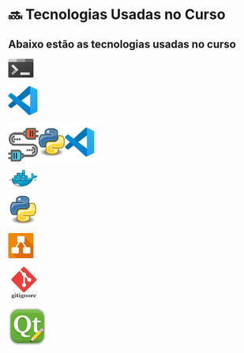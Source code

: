 # 🔜   **Tecnologias Usadas no Curso**

## Abaixo estão as tecnologias usadas no curso

[![terminal](img/terminal.png)](https://apps.microsoft.com/store/detail/windows-terminal/9N0DX20HK701?hl=pt-br&gl=br "Terminal Windows")

[![Vs code](img/visual_studio_code.png)](https://code.visualstudio.com/ "Visual Studio Code")

[![Vs code](img/plugin.png)](https://marketplace.visualstudio.com/items?itemName=ms-python.python "plugins python")

[![docker](img/docker.png)](https://www.docker.com/products/docker-desktop/ "Docker")

[![python](img/python.png)](https://hub.docker.com/_/python/ "Python")

[![diagramas](img/diagramas.png)](https://app.diagrams.net/ "Diagrems")

[![gitignore](img/gitignore.png)](https://www.toptal.com/developers/gitignore/ "gitignore.io")

[![Qt Designer](img/designer_qt.png)](https://build-system.fman.io/qt-designer-download  "instalação do Qt Designer")
